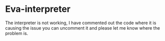 # Eva-interpreter

The interpreter is not working, I have commented out the code where it is causing the issue you can uncomment it and please let me know where the problem is.
